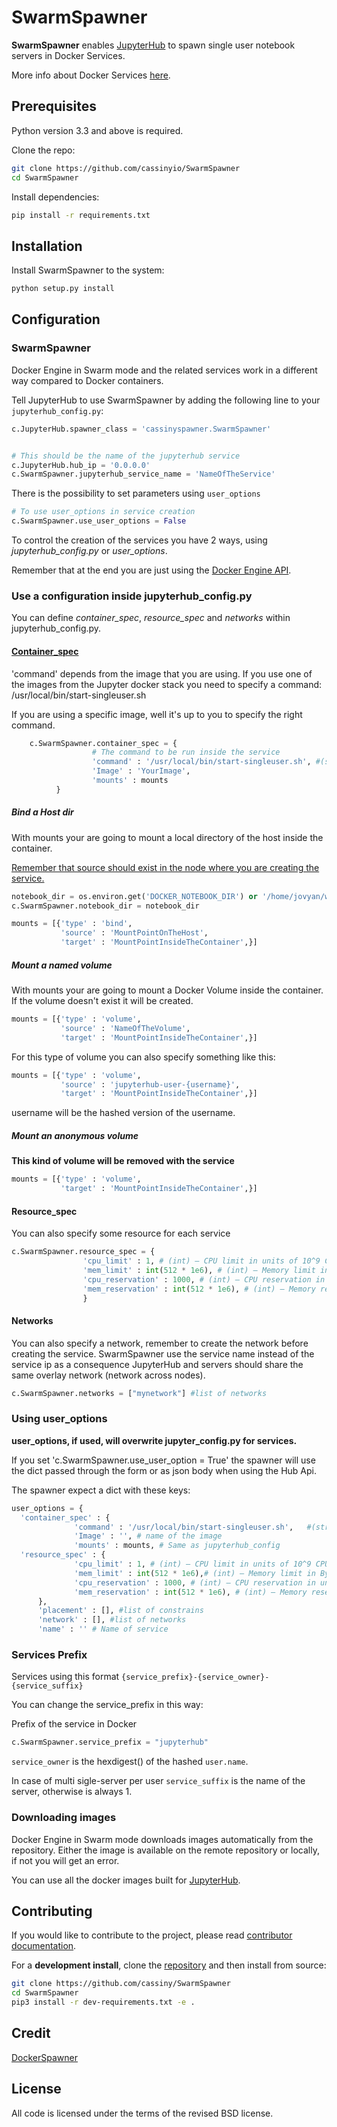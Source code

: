 # SwarmSpawner

**SwarmSpawner** enables [JupyterHub](https://github.com/jupyterhub/jupyterhub) 
to spawn single user notebook servers in Docker Services.

More info about Docker Services [here](https://docs.docker.com/engine/reference/commandline/service_create/).

## Prerequisites

Python version 3.3 and above is required.

Clone the repo:

```bash
git clone https://github.com/cassinyio/SwarmSpawner
cd SwarmSpawner
```

Install dependencies:

```bash
pip install -r requirements.txt
```

## Installation

Install SwarmSpawner to the system:
```bash
python setup.py install
```

## Configuration

### SwarmSpawner

Docker Engine in Swarm mode and the related services work in a different way compared to Docker containers.


Tell JupyterHub to use SwarmSpawner by adding the following line to 
your `jupyterhub_config.py`:

```python
c.JupyterHub.spawner_class = 'cassinyspawner.SwarmSpawner'


# This should be the name of the jupyterhub service
c.JupyterHub.hub_ip = '0.0.0.0'
c.SwarmSpawner.jupyterhub_service_name = 'NameOfTheService'
```
There is the possibility to set parameters using `user_options`


```python
# To use user_options in service creation
c.SwarmSpawner.use_user_options = False
```

To control the creation of the services you have 2 ways, using _jupyterhub_config.py_ or _user_options_.

Remember that at the end you are just using the [Docker Engine API](https://docs.docker.com/engine/api/).

### Use a configuration inside jupyterhub_config.py
You can define *container_spec*, *resource_spec* and _networks_ within jupyterhub_config.py.

#### [Container_spec](https://github.com/docker/docker-py/blob/master/docs/user_guides/swarm_services.md)
'command' depends from the image that you are using.
If you use one of the images from the Jupyter docker stack you need to specify a command: /usr/local/bin/start-singleuser.sh

If you are using a specific image, well it's up to you to specify the right command.

```python
    c.SwarmSpawner.container_spec = {
                  # The command to be run inside the service
                  'command' : '/usr/local/bin/start-singleuser.sh', #(string or list) 
                  'Image' : 'YourImage',
                  'mounts' : mounts
          }
```


##### Bind a Host dir
With mounts your are going to mount a local directory of the host inside the container.

<u>Remember that source should exist in the node where you are creating the service.</u>

```python
notebook_dir = os.environ.get('DOCKER_NOTEBOOK_DIR') or '/home/jovyan/work'
c.SwarmSpawner.notebook_dir = notebook_dir
```

```python
mounts = [{'type' : 'bind',
           'source' : 'MountPointOnTheHost',
           'target' : 'MountPointInsideTheContainer',}]
```

##### Mount a named volume
With mounts your are going to mount a Docker Volume inside the container.
If the volume doesn't exist it will be created.

```python
mounts = [{'type' : 'volume',
           'source' : 'NameOfTheVolume',
           'target' : 'MountPointInsideTheContainer',}]
```

For this type of volume you can also specify something like this:

```python
mounts = [{'type' : 'volume',
           'source' : 'jupyterhub-user-{username}',
           'target' : 'MountPointInsideTheContainer',}]
```

username will be the hashed version of the username.


##### Mount an anonymous volume
__This kind of volume will be removed with the service__
```python
mounts = [{'type' : 'volume',
           'target' : 'MountPointInsideTheContainer',}]
```

#### Resource_spec

You can also specify some resource for each service

```python
c.SwarmSpawner.resource_spec = {
                'cpu_limit' : 1, # (int) – CPU limit in units of 10^9 CPU shares.
                'mem_limit' : int(512 * 1e6), # (int) – Memory limit in Bytes.
                'cpu_reservation' : 1000, # (int) – CPU reservation in units of 10^9 CPU shares.
                'mem_reservation' : int(512 * 1e6), # (int) – Memory reservation in Bytes
                }
```

#### Networks
You can also specify a network, remember to create the network before creating the service.
SwarmSpawner use the service name instead of the service ip as a consequence JupyterHub and servers should share the same overlay network (network across nodes).

```python
c.SwarmSpawner.networks = ["mynetwork"] #list of networks
```

### Using user_options

**user_options, if used, will overwrite jupyter_config.py for services.**

If you set 'c.SwarmSpawner.use_user_option = True' the spawner will use the dict passed through the form or as json body when using the Hub Api.

The spawner expect a dict with these keys:

```python
user_options = {
  'container_spec' : {
              'command' : '/usr/local/bin/start-singleuser.sh',   #(string or list) command to be run in the image.
              'Image' : '', # name of the image
              'mounts' : mounts, # Same as jupyterhub_config 
  'resource_spec' : {
              'cpu_limit' : 1, # (int) – CPU limit in units of 10^9 CPU shares.
              'mem_limit' : int(512 * 1e6),# (int) – Memory limit in Bytes.
              'cpu_reservation' : 1000, # (int) – CPU reservation in units of 10^9 CPU shares.
              'mem_reservation' : int(512 * 1e6), # (int) – Memory reservation in Bytes
      },
      'placement' : [], #list of constrains
      'network' : [], #list of networks
      'name' : '' # Name of service
```

### Services Prefix

Services using this format `{service_prefix}-{service_owner}-{service_suffix}`

You can change the service_prefix in this way:

Prefix of the service in Docker
```python
c.SwarmSpawner.service_prefix = "jupyterhub"
```

`service_owner` is the hexdigest() of the hashed `user.name`.

In case of multi sigle-server per user `service_suffix` is the name of the server, otherwise is always 1.

### Downloading images
Docker Engine in Swarm mode downloads images automatically from the repository.
Either the image is available on the remote repository or locally, if not you will get an error. 

You can use all the docker images built for [JupyterHub](https://github.com/jupyter/docker-stacks).

## Contributing

If you would like to contribute to the project, please read [contributor documentation](http://jupyter.readthedocs.io/en/latest/contributor/content-contributor.html).

For a **development install**, clone the [repository](https://github.com/cassiny/SwarmSpawner) 
and then install from source:

```bash
git clone https://github.com/cassiny/SwarmSpawner
cd SwarmSpawner
pip3 install -r dev-requirements.txt -e .
```
## Credit

[DockerSpawner](https://github.com/jupyterhub/dockerspawner)

## License

All code is licensed under the terms of the revised BSD license.

  
